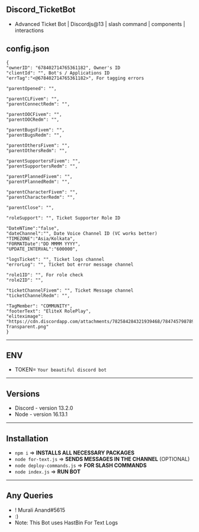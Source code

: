 ## Discord_TicketBot
- Advanced Ticket Bot | Discordjs@13 | slash command | components | interactions

## config.json

    {
    "ownerID": "678402714765361182", Owner's ID
    "clientId": "", Bot's / Applications ID
    "errTag":"<@678402714765361182>", For tagging errors

    "parentOpened": "", 

    "parentCLFivem": "",
    "parentConnectRedm": "",

    "parentOOCFivem": "",
    "parentOOCRedm": "",

    "parentBugsFivem": "",
    "parentBugsRedm": "",

    "parentOthersFivem": "",
    "parentOthersRedm": "",

    "parentSupportersFivem": "",
    "parentSupportersRedm": "",

    "parentPlannedFivem": "",
    "parentPlannedRedm": "",

    "parentCharacterFivem": "",
    "parentCharacterRedm": "",

    "parentClose": "",

    "roleSupport": "", Ticket Supporter Role ID

    "DateNTime":"false",
    "dateChannel":"", Date Voice Channel ID (VC works better)
    "TIMEZONE":"Asia/Kolkata",
    "FORMATDate":"DD MMMM YYYY",
    "UPDATE_INTERVAL":"600000",

    "logsTicket": "", Ticket logs channel
    "errorLog": "", Ticket bot error message channel

    "role1ID": "", For role check 
    "role2ID": "",
    
    "ticketChannelFivem": "", Ticket Message channel 
    "ticketChannelRedm": "",

    "TagMember": "COMMUNITY",
    "footerText": "EliteX RolePlay",
    "eliteximage": "https://cdn.discordapp.com/attachments/782584284321939468/784745798789234698/2-Transparent.png"
    }



---------------------------------------------

## ENV
- TOKEN= `Your beautiful discord bot`

---------------------------------------------

## Versions 

- Discord - version 13.2.0
- Node - version 16.13.1

---------------------------------------------

## Installation 
    
-   `npm i` => **INSTALLS ALL NECESSARY PACKAGES**
-   `node for-text.js` => **SENDS MESSAGES IN THE CHANNEL** (OPTIONAL)
-   `node deploy-commands.js` =>  **FOR SLASH COMMANDS** 
-   `node index.js` => **RUN BOT**

---------------------------------------------

## Any Queries 

- ! Murali Anand#5615
- :)
- Note: This Bot uses HastBin For Text Logs

